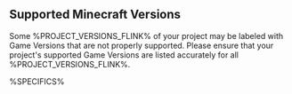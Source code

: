 ## Supported Minecraft Versions

Some %PROJECT_VERSIONS_FLINK% of your project may be labeled with Game Versions that are not properly supported.
Please ensure that your project's supported Game Versions are listed accurately for all %PROJECT_VERSIONS_FLINK%.

%SPECIFICS%
